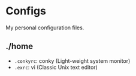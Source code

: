 Configs
=======

My personal configuration files.

./home
------
* `.conkyrc`: conky (Light-weight system monitor)
* `.exrc`: vi (Classic Unix text editor)
